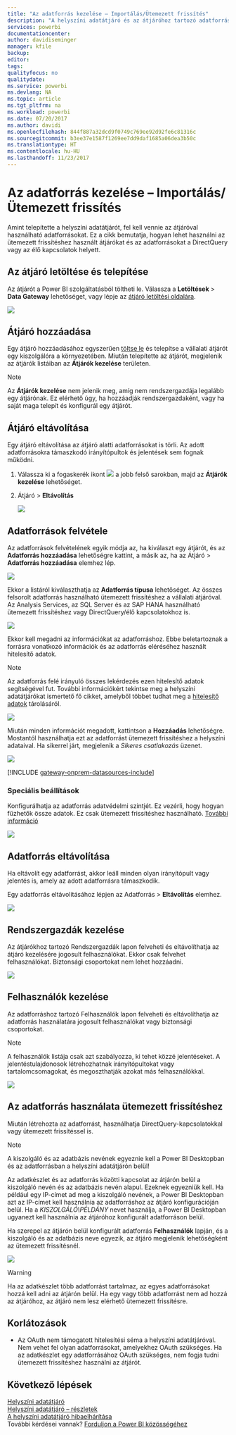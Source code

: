 ```yaml
---
title: "Az adatforrás kezelése – Importálás/Ütemezett frissítés"
description: "A helyszíni adatátjáró és az átjáróhoz tartozó adatforrások kezelésének módja. Ez a cikk az importálás/ütemezett frissítés szolgáltatással használható adatforrásokra vonatkozik."
services: powerbi
documentationcenter: 
author: davidiseminger
manager: kfile
backup: 
editor: 
tags: 
qualityfocus: no
qualitydate: 
ms.service: powerbi
ms.devlang: NA
ms.topic: article
ms.tgt_pltfrm: na
ms.workload: powerbi
ms.date: 07/20/2017
ms.author: davidi
ms.openlocfilehash: 844f887a32dcd9f0749c769ee92d92fe6c81316c
ms.sourcegitcommit: b3ee37e1587f1269ee7dd9daf1685a06dea3b50c
ms.translationtype: HT
ms.contentlocale: hu-HU
ms.lasthandoff: 11/23/2017
---
```

# <a name="manage-your-data-source---importscheduled-refresh"></a>Az adatforrás kezelése – Importálás/Ütemezett frissítés
Amint telepítette a helyszíni adatátjárót, fel kell vennie az átjáróval használható adatforrásokat. Ez a cikk bemutatja, hogyan lehet használni az ütemezett frissítéshez használt átjárókat és az adatforrásokat a DirectQuery vagy az élő kapcsolatok helyett.

## <a name="download-and-install-the-gateway"></a>Az átjáró letöltése és telepítése
Az átjárót a Power BI szolgáltatásból töltheti le. Válassza a **Letöltések** > **Data Gateway** lehetőséget, vagy lépje az [átjáró letöltési oldalára](https://go.microsoft.com/fwlink/?LinkId=698861).

![](media/service-gateway-enterprise-manage-scheduled-refresh/powerbi-download-data-gateway.png)

## <a name="add-a-gateway"></a>Átjáró hozzáadása
Egy átjáró hozzáadásához egyszerűen [töltse le](https://go.microsoft.com/fwlink/?LinkId=698863) és telepítse a vállalati átjárót egy kiszolgálóra a környezetében. Miután telepítette az átjárót, megjelenik az átjárók listáiban az **Átjárók kezelése** területen.

> [!NOTE]
> Az **Átjárók kezelése** nem jelenik meg, amíg nem rendszergazdája legalább egy átjárónak. Ez elérhető úgy, ha hozzáadják rendszergazdaként, vagy ha saját maga telepít és konfigurál egy átjárót.
> 
> 

## <a name="remove-a-gateway"></a>Átjáró eltávolítása
Egy átjáró eltávolítása az átjáró alatti adatforrásokat is törli.  Az adott adatforrásokra támaszkodó irányítópultok és jelentések sem fognak működni.

1. Válassza ki a fogaskerék ikont ![](media/service-gateway-enterprise-manage-scheduled-refresh/pbi_gearicon.png) a jobb felső sarokban, majd az **Átjárók kezelése** lehetőséget.
2. Átjáró > **Eltávolítás**
   
   ![](media/service-gateway-enterprise-manage-scheduled-refresh/datasourcesettings7.png)

## <a name="add-a-data-source"></a>Adatforrások felvétele
Az adatforrások felvételének egyik módja az, ha kiválaszt egy átjárót, és az **Adatforrás hozzáadása** lehetőségre kattint, a másik az, ha az Átjáró > **Adatforrás hozzáadása** elemhez lép.

![](media/service-gateway-enterprise-manage-scheduled-refresh/datasourcesettings1.png)

Ekkor a listáról kiválaszthatja az **Adatforrás típusa** lehetőséget. Az összes felsorolt adatforrás használható ütemezett frissítéshez a vállalati átjáróval. Az Analysis Services, az SQL Server és az SAP HANA használható ütemezett frissítéshez vagy DirectQuery/élő kapcsolatokhoz is.

![](media/service-gateway-enterprise-manage-scheduled-refresh/datasourcesettings2.png)

Ekkor kell megadni az információkat az adatforráshoz. Ebbe beletartoznak a forrásra vonatkozó információk és az adatforrás eléréséhez használt hitelesítő adatok.

> [!NOTE]
> Az adatforrás felé irányuló összes lekérdezés ezen hitelesítő adatok segítségével fut. További információkért tekintse meg a helyszíni adatátjárókat ismertető fő cikket, amelyből többet tudhat meg a [hitelesítő adatok](service-gateway-onprem.md#credentials) tárolásáról.
> 
> 

![](media/service-gateway-enterprise-manage-scheduled-refresh/datasourcesettings3-oracle.png)

Miután minden információt megadott, kattintson a **Hozzáadás** lehetőségre.  Mostantól használhatja ezt az adatforrást ütemezett frissítéshez a helyszíni adataival. Ha sikerrel járt, megjelenik a *Sikeres csatlakozás* üzenet.

![](media/service-gateway-enterprise-manage-scheduled-refresh/datasourcesettings4.png)

<!-- Shared Install steps Include -->
[!INCLUDE [gateway-onprem-datasources-include](./includes/gateway-onprem-datasources-include.md)]

### <a name="advanced-settings"></a>Speciális beállítások
Konfigurálhatja az adatforrás adatvédelmi szintjét. Ez vezérli, hogy hogyan fűzhetők össze adatok. Ez csak ütemezett frissítéshez használható. [További információ](https://support.office.com/article/Privacy-levels-Power-Query-CC3EDE4D-359E-4B28-BC72-9BEE7900B540)

![](media/service-gateway-enterprise-manage-scheduled-refresh/datasourcesettings9.png)

## <a name="remove-a-data-source"></a>Adatforrás eltávolítása
Ha eltávolít egy adatforrást, akkor leáll minden olyan irányítópult vagy jelentés is, amely az adott adatforrásra támaszkodik.  

Egy adatforrás eltávolításához lépjen az Adatforrás > **Eltávolítás** elemhez.

![](media/service-gateway-enterprise-manage-scheduled-refresh/datasourcesettings6.png)

## <a name="manage-administrators"></a>Rendszergazdák kezelése
Az átjárókhoz tartozó Rendszergazdák lapon felveheti és eltávolíthatja az átjáró kezelésére jogosult felhasználókat. Ekkor csak felvehet felhasználókat. Biztonsági csoportokat nem lehet hozzáadni.

![](media/service-gateway-enterprise-manage-scheduled-refresh/datasourcesettings8.png)

## <a name="manage-users"></a>Felhasználók kezelése
Az adatforráshoz tartozó Felhasználók lapon felveheti és eltávolíthatja az adatforrás használatára jogosult felhasználókat vagy biztonsági csoportokat.

> [!NOTE]
> A felhasználók listája csak azt szabályozza, ki tehet közzé jelentéseket. A jelentéstulajdonosok létrehozhatnak irányítópultokat vagy tartalomcsomagokat, és megoszthatják azokat más felhasználókkal.
> 
> 

![](media/service-gateway-enterprise-manage-scheduled-refresh/datasourcesettings5.png)

## <a name="using-the-data-source-for-scheduled-refresh"></a>Az adatforrás használata ütemezett frissítéshez
Miután létrehozta az adatforrást, használhatja DirectQuery-kapcsolatokkal vagy ütemezett frissítéssel is.

> [!NOTE]
> A kiszolgáló és az adatbázis nevének egyeznie kell a Power BI Desktopban és az adatforrásban a helyszíni adatátjárón belül!
> 
> 

Az adatkészlet és az adatforrás közötti kapcsolat az átjárón belül a kiszolgáló nevén és az adatbázis nevén alapul. Ezeknek egyezniük kell. Ha például egy IP-címet ad meg a kiszolgáló nevének, a Power BI Desktopban azt az IP-címet kell használnia az adatforráshoz az átjáró konfigurációján belül. Ha a *KISZOLGÁLÓ\PÉLDÁNY* nevet használja, a Power BI Desktopban ugyanezt kell használnia az átjáróhoz konfigurált adatforráson belül.

Ha szerepel az átjárón belül konfigurált adatforrás **Felhasználók** lapján, és a kiszolgáló és az adatbázis neve egyezik, az átjáró megjelenik lehetőségként az ütemezett frissítésnél.

![](media/service-gateway-enterprise-manage-scheduled-refresh/powerbi-gateway-enterprise-schedule-refresh.png)

> [!WARNING]
> Ha az adatkészlet több adatforrást tartalmaz, az egyes adatforrásokat hozzá kell adni az átjárón belül. Ha egy vagy több adatforrást nem ad hozzá az átjáróhoz, az átjáró nem lesz elérhető ütemezett frissítésre.
> 
> 

## <a name="limitations"></a>Korlátozások
* Az OAuth nem támogatott hitelesítési séma a helyszíni adatátjáróval. Nem vehet fel olyan adatforrásokat, amelyekhez OAuth szükséges. Ha az adatkészlet egy adatforrásához OAuth szükséges, nem fogja tudni ütemezett frissítéshez használni az átjárót.

## <a name="next-steps"></a>Következő lépések
[Helyszíni adatátjáró](service-gateway-onprem.md)  
[Helyszíni adatátjáró – részletek](service-gateway-onprem-indepth.md)  
[A helyszíni adatátjáró hibaelhárítása](service-gateway-onprem-tshoot.md)  
További kérdései vannak? [Forduljon a Power BI közösségéhez](http://community.powerbi.com/)

